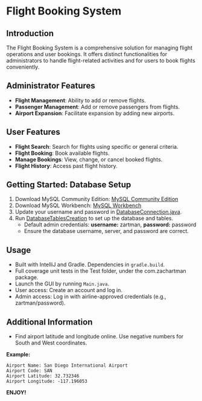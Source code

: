 # Flight Booking System

## Introduction
The Flight Booking System is a comprehensive solution for managing flight operations and user bookings. It offers distinct functionalities for administrators to handle flight-related activities and for users to book flights conveniently.

## Administrator Features
- **Flight Management**: Ability to add or remove flights.
- **Passenger Management**: Add or remove passengers from flights.
- **Airport Expansion**: Facilitate expansion by adding new airports.

## User Features
- **Flight Search**: Search for flights using specific or general criteria.
- **Flight Booking**: Book available flights.
- **Manage Bookings**: View, change, or cancel booked flights.
- **Flight History**: Access past flight history.

## Getting Started: Database Setup
1. Download MySQL Community Edition: [MySQL Community Edition](https://dev.mysql.com/downloads/mysql/)
2. Download MySQL Workbench: [MySQL Workbench](https://www.mysql.com/products/workbench/)
3. Update your username and password in [DatabaseConnection.java](src/main/java/edu/usd/utils/DatabaseConnection.java).
4. Run [DatabaseTablesCreation](src/main/java/edu/usd/utils/DatabaseTablesCreation.java) to set up the database and tables.
    - Default admin credentials: **username:** zartman, **password:** password
    - Ensure the database username, server, and password are correct.

## Usage
- Built with IntelliJ and Gradle. Dependencies in `gradle.build`.
- Full coverage unit tests in the Test folder, under the com.zachartman package.
- Launch the GUI by running `Main.java`.
- User access: Create an account and log in.
- Admin access: Log in with airline-approved credentials (e.g., zartman/password).

## Additional Information
- Find airport latitude and longitude online. Use negative numbers for South and West coordinates.

**Example:**
<pre><code>Airport Name: San Diego International Airport
Airport Code: SAN
Airport Latitude: 32.732346
Airport Longitude: -117.196053</code></pre>

**ENJOY!**
